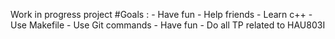 Work in progress project
#Goals :
    - Have fun
    - Help friends
    - Learn c++
    - Use Makefile
    - Use Git commands
    - Have fun
    - Do all TP related to HAU803I